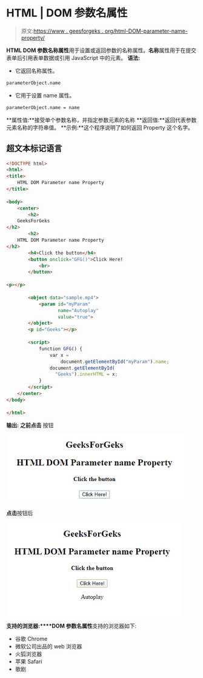 # HTML | DOM 参数名属性

> 原文:[https://www . geesforgeks . org/html-DOM-parameter-name-property/](https://www.geeksforgeeks.org/html-dom-parameter-name-property/)

**HTML DOM 参数名称属性**用于设置或返回参数的名称属性。**名称**属性用于在提交表单后引用表单数据或引用 JavaScript 中的元素。
**语法:**

*   它返回名称属性。

```html
parameterObject.name 
```

*   它用于设置 name 属性。

```html
parameterObject.name = name 
```

**属性值:**接受单个参数名称，并指定参数元素的名称
**返回值:**返回代表参数元素名称的字符串值。
**示例:**这个程序说明了如何返回 Property 这个名字。

## 超文本标记语言

```html
<!DOCTYPE html>
<html>
<title>
    HTML DOM Parameter name Property
</title>

<body>
    <center>
        <h2>
    GeeksForGeks
</h2>
        <h2>
    HTML DOM Parameter name Property
</h2>
        <h4>Click the button</h4>
        <button onclick="GFG()">Click Here!
            <br>
        </button>

<p></p>

        <object data="sample.mp4">
            <param id="myParam"
                   name="Autoplay"
                   value="true">
        </object>
        <p id="Geeks"></p>

        <script>
            function GFG() {
                var x =
                    document.getElementById("myParam").name;
                document.getElementById(
                  "Geeks").innerHTML = x;
            }
        </script>
    </center>
</body>

</html>
```

**输出:**
**之前点击**
按钮

![](img/d90c9f9984ba8f000cfd063bdaa91cd4.png)

**点击**按钮后

![](img/ae0db0a142755e742541b4d3b6099a7d.png)

**支持的浏览器:****DOM 参数名属性**支持的浏览器如下:

*   谷歌 Chrome
*   微软公司出品的 web 浏览器
*   火狐浏览器
*   苹果 Safari
*   歌剧